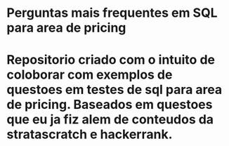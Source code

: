 # Perguntas mais frequentes em SQL para area de pricing
 
# Repositorio criado com o intuito de coloborar com exemplos de questoes em testes de sql para area de pricing. Baseados em questoes que eu ja fiz alem de conteudos da stratascratch e hackerrank.
